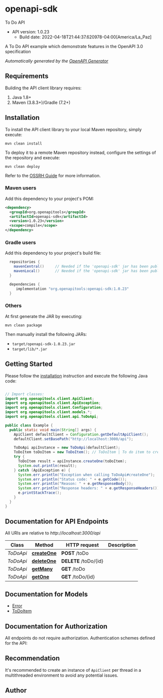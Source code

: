# openapi-sdk

To Do API
- API version: 1.0.23
  - Build date: 2022-04-18T21:44:37.620978-04:00[America/La_Paz]

A To Do API example which demonstrate features in the OpenAPI 3.0 specification


*Automatically generated by the [OpenAPI Generator](https://openapi-generator.tech)*


## Requirements

Building the API client library requires:
1. Java 1.8+
2. Maven (3.8.3+)/Gradle (7.2+)

## Installation

To install the API client library to your local Maven repository, simply execute:

```shell
mvn clean install
```

To deploy it to a remote Maven repository instead, configure the settings of the repository and execute:

```shell
mvn clean deploy
```

Refer to the [OSSRH Guide](http://central.sonatype.org/pages/ossrh-guide.html) for more information.

### Maven users

Add this dependency to your project's POM:

```xml
<dependency>
  <groupId>org.openapitools</groupId>
  <artifactId>openapi-sdk</artifactId>
  <version>1.0.23</version>
  <scope>compile</scope>
</dependency>
```

### Gradle users

Add this dependency to your project's build file:

```groovy
  repositories {
    mavenCentral()     // Needed if the 'openapi-sdk' jar has been published to maven central.
    mavenLocal()       // Needed if the 'openapi-sdk' jar has been published to the local maven repo.
  }

  dependencies {
     implementation "org.openapitools:openapi-sdk:1.0.23"
  }
```

### Others

At first generate the JAR by executing:

```shell
mvn clean package
```

Then manually install the following JARs:

* `target/openapi-sdk-1.0.23.jar`
* `target/lib/*.jar`

## Getting Started

Please follow the [installation](#installation) instruction and execute the following Java code:

```java

// Import classes:
import org.openapitools.client.ApiClient;
import org.openapitools.client.ApiException;
import org.openapitools.client.Configuration;
import org.openapitools.client.models.*;
import org.openapitools.client.api.ToDoApi;

public class Example {
  public static void main(String[] args) {
    ApiClient defaultClient = Configuration.getDefaultApiClient();
    defaultClient.setBasePath("http://localhost:3000/api");

    ToDoApi apiInstance = new ToDoApi(defaultClient);
    ToDoItem toDoItem = new ToDoItem(); // ToDoItem | To do item to create
    try {
      ToDoItem result = apiInstance.createOne(toDoItem);
      System.out.println(result);
    } catch (ApiException e) {
      System.err.println("Exception when calling ToDoApi#createOne");
      System.err.println("Status code: " + e.getCode());
      System.err.println("Reason: " + e.getResponseBody());
      System.err.println("Response headers: " + e.getResponseHeaders());
      e.printStackTrace();
    }
  }
}

```

## Documentation for API Endpoints

All URIs are relative to *http://localhost:3000/api*

Class | Method | HTTP request | Description
------------ | ------------- | ------------- | -------------
*ToDoApi* | [**createOne**](docs/ToDoApi.md#createOne) | **POST** /toDo | 
*ToDoApi* | [**deleteOne**](docs/ToDoApi.md#deleteOne) | **DELETE** /toDo/{id} | 
*ToDoApi* | [**getMany**](docs/ToDoApi.md#getMany) | **GET** /toDo | 
*ToDoApi* | [**getOne**](docs/ToDoApi.md#getOne) | **GET** /toDo/{id} | 


## Documentation for Models

 - [Error](docs/Error.md)
 - [ToDoItem](docs/ToDoItem.md)


## Documentation for Authorization

All endpoints do not require authorization.
Authentication schemes defined for the API:

## Recommendation

It's recommended to create an instance of `ApiClient` per thread in a multithreaded environment to avoid any potential issues.

## Author



